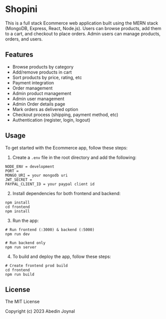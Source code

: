# Shopini

This is a full stack Ecommerce web application built using the MERN stack (MongoDB, Express, React, Node.js). Users can browse products, add them to a cart, and checkout to place orders. Admin users can manage products, orders, and users.

## Features

- Browse products by category
- Add/remove products in cart
- Sort products by price, rating, etc
- Payment integration
- Order management
- Admin product management
- Admin user management
- Admin Order details page
- Mark orders as delivered option
- Checkout process (shipping, payment method, etc)
- Authentication (register, login, logout)

## Usage

To get started with the Ecommerce app, follow these steps:

1. Create a `.env` file in the root directory and add the following:

```
NODE_ENV = development
PORT = 
MONGO_URI = your mongodb uri
JWT_SECRET = 
PAYPAL_CLIENT_ID = your paypal client id
```

2. Install dependencies for both frontend and backend:

```
npm install
cd frontend
npm install
```

3. Run the app:

```
# Run frontend (:3000) & backend (:5000)
npm run dev

# Run backend only
npm run server
```

4. To build and deploy the app, follow these steps:

```
# Create frontend prod build
cd frontend
npm run build
```

## License
The MIT License

Copyright (c) 2023 Abedin Joynal
```
